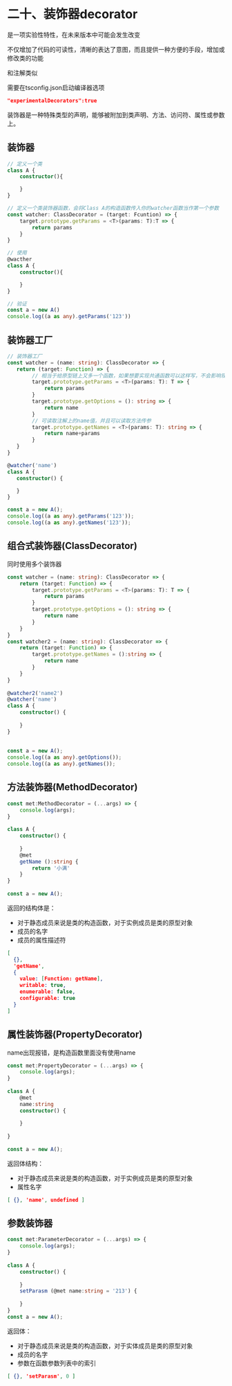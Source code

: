 # 二十、装饰器decorator

是一项实验性特性，在未来版本中可能会发生改变

不仅增加了代码的可读性，清晰的表达了意图，而且提供一种方便的手段，增加或修改类的功能

和注解类似

需要在tsconfig.json启动编译器选项

```json
"experimentalDecorators":true
```

装饰器是一种特殊类型的声明，能够被附加到类声明、方法、访问符、属性或参数上。

## 装饰器
```ts
// 定义一个类
class A {
    constructor(){

    }
}

// 定义一个类装饰器函数，会将Class A的构造函数传入你的watcher函数当作第一个参数
const watcher: ClassDecorator = (target: Fcuntion) => {
    target.prototype.getParams = <T>(params: T):T => {
        return params
    }
}

// 使用
@wacther
class A {
    constructor(){

    }
}

// 验证
const a = new A()
console.log((a as any).getParams('123'))
```

## 装饰器工厂

```ts
// 装饰器工厂
const watcher = (name: string): ClassDecorator => {
   return (target: Function) => {
        // 相当于给原型链上又多一个函数，如果想要实现共通函数可以这样写，不会影响现有代码
        target.prototype.getParams = <T>(params: T): T => {
            return params
        }
        target.prototype.getOptions = (): string => {
            return name
        }
        // 可读取注解上的name值，并且可以读取方法传参
        target.prototype.getNames = <T>(params: T): string => {
            return name+params
        }
   }
}

@watcher('name')
class A {
   constructor() {

   }
}

const a = new A();
console.log((a as any).getParams('123'));
console.log((a as any).getNames('123'));
```

## 组合式装饰器(ClassDecorator)

同时使用多个装饰器
```ts
const watcher = (name: string): ClassDecorator => {
    return (target: Function) => {
        target.prototype.getParams = <T>(params: T): T => {
            return params
        }
        target.prototype.getOptions = (): string => {
            return name
        }
    }
}
const watcher2 = (name: string): ClassDecorator => {
    return (target: Function) => {
        target.prototype.getNames = ():string => {
            return name
        }
    }
}
 
@watcher2('name2')
@watcher('name')
class A {
    constructor() {
 
    }
}
 
 
const a = new A();
console.log((a as any).getOptions());
console.log((a as any).getNames());
```

## 方法装饰器(MethodDecorator)
```ts
const met:MethodDecorator = (...args) => {
    console.log(args);
}
 
class A {
    constructor() {
 
    }
    @met
    getName ():string {
        return '小满'
    }
}
 
const a = new A();
```
返回的结构体是：
- 对于静态成员来说是类的构造函数，对于实例成员是类的原型对象
- 成员的名字
- 成员的属性描述符
```json
[
  {},
  'getName',
  {
    value: [Function: getName],
    writable: true,
    enumerable: false,
    configurable: true
  }
]
```

## 属性装饰器(PropertyDecorator)
name出现报错，是构造函数里面没有使用name
```ts
const met:PropertyDecorator = (...args) => {
    console.log(args);
}
 
class A {
    @met
    name:string
    constructor() {
 
    }
   
}
 
const a = new A();
```
返回体结构：
- 对于静态成员来说是类的构造函数，对于实例成员是类的原型对象
- 属性名字
```json
[ {}, 'name', undefined ]
```

## 参数装饰器
```ts
const met:ParameterDecorator = (...args) => {
    console.log(args);
}
 
class A {
    constructor() {
 
    }
    setParasm (@met name:string = '213') {
 
    }
}
const a = new A();
```
返回体：
- 对于静态成员来说是类的构造函数，对于实体成员是类的原型对象
- 成员的名字
- 参数在函数参数列表中的索引
```json
[ {}, 'setParasm', 0 ]
```
